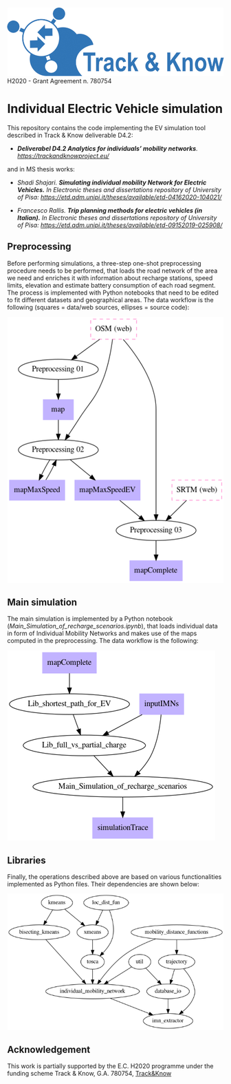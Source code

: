 ![Track and Know project](./fig/tak.jpg "Track and Know project")
H2020 - Grant Agreement n. 780754

# Individual Electric Vehicle simulation
This repository contains the code implementing the EV simulation tool described in Track & Know deliverable D4.2:

* _**Deliverabel D4.2 Analytics for individuals’ mobility networks**. https://trackandknowproject.eu/_

and in MS thesis works:

* _Shadi Shajari. **Simulating individual mobility Network for Electric Vehicles.**
  In Electronic theses and dissertations repository of University of Pisa: https://etd.adm.unipi.it/theses/available/etd-04162020-104021/_

* _Francesco Rallis. **Trip planning methods for electric vehicles (in Italian).**
  In Electronic theses and dissertations repository of University of Pisa: https://etd.adm.unipi.it/theses/available/etd-09152019-025908/_


## Preprocessing 
Before performing simulations, a three-step one-shot preprocessing procedure needs to be performed, that loads the road network of the area we need and enriches it with information about recharge stations, speed limits, elevation and estimate battery consumption of each road segment.
The process is implemented with Python notebooks that need to be edited to fit different datasets and geographical areas.
The data workflow is the following (squares = data/web sources, ellipses = source code):

![Preprocessing data flow](./fig/package_relations_preprocess.png "Preprocessing data flow")

## Main simulation
The main simulation is implemented by a Python notebook (_Main\_Simulation\_of\_recharge\_scenarios.ipynb_), that loads individual data in form of Individual Mobility Networks and makes use of the maps computed in the preprocessing.
The data workflow is the following:

![Main data flow](./fig/package_relations_main.png "Main data flow")

## Libraries
Finally, the operations described above are based on various functionalities implemented as Python files.
Their dependencies are shown below:

![Libraries dependencies](./fig/package_relations_libs.png "Libraries dependencies")

## Acknowledgement
This work is partially supported by the E.C. H2020 programme under the funding scheme Track & Know, G.A. 780754, [Track&Know](https://trackandknowproject.eu)

